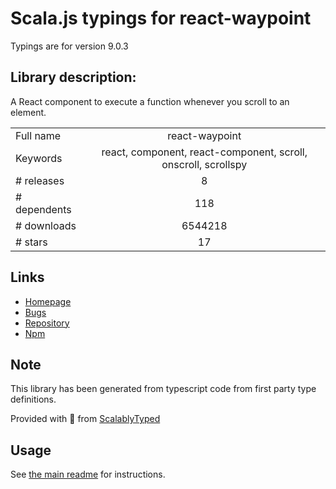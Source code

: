 
# Scala.js typings for react-waypoint

Typings are for version 9.0.3

## Library description:
A React component to execute a function whenever you scroll to an element.

|                    |                 |
| ------------------ | :-------------: |
| Full name          | react-waypoint |
| Keywords           | react, component, react-component, scroll, onscroll, scrollspy |
| # releases         | 8 |
| # dependents       | 118 |
| # downloads        | 6544218 |
| # stars            | 17 |

## Links
- [Homepage](https://github.com/brigade/react-waypoint)
- [Bugs](https://github.com/brigade/react-waypoint/issues)
- [Repository](https://github.com/brigade/react-waypoint)
- [Npm](https://www.npmjs.com/package/react-waypoint)
    


## Note
This library has been generated from typescript code from first party type definitions.

Provided with :purple_heart: from [ScalablyTyped](https://github.com/oyvindberg/ScalablyTyped)

## Usage
See [the main readme](../../readme.md) for instructions.


